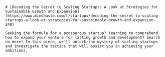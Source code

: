 
    # [Decoding the Secret to Scaling Startups: A Look at Strategies for Sustainable Growth and Expansion](https://www.mindhaste.com/t/startups/decoding-the-secret-to-scaling-startups-a-look-at-strategies-for-sustainable-growth-and-expansion-240)

    Seeking the formula for a prosperous startup? Yearning to comprehend how to expand your venture for lasting growth and development? Search no more! In this piece, we'll unlock the mystery of scaling startups and investigate the tactics that will assist you in achieving your ambitions.
    